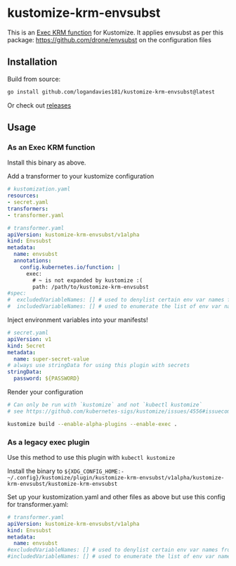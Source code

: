 # kustomize-krm-envsubst

This is an [Exec KRM function](https://kubectl.docs.kubernetes.io/guides/extending_kustomize/exec_krm_functions/) for
Kustomize. It applies envsubst as per this package: https://github.com/drone/envsubst on the configuration files

## Installation

Build from source:

```bash
go install github.com/logandavies181/kustomize-krm-envsubst@latest
```

Or check out [releases](https://github.com/logandavies181/kustomize-krm-envsubst/releases)

## Usage

### As an Exec KRM function

Install this binary as above.

Add a transformer to your kustomize configuration

```yaml
# kustomization.yaml
resources:
- secret.yaml
transformers:
- transformer.yaml
```

```yaml
# transformer.yaml
apiVersion: kustomize-krm-envsubst/v1alpha
kind: Envsubst
metadata:
  name: envsubst
  annotations:
    config.kubernetes.io/function: |
      exec:
        # ~ is not expanded by kustomize :(
        path: /path/to/kustomize-krm-envsubst
#spec:
#  excludedVariableNames: [] # used to denylist certain env var names from being injected    
#  includedVariableNames: [] # used to enumerate the list of env var names to inject
```

Inject environment variables into your manifests!

```yaml
# secret.yaml
apiVersion: v1
kind: Secret
metadata:
  name: super-secret-value
# always use stringData for using this plugin with secrets
stringData:
  password: ${PASSWORD}
```

Render your configuration

```bash
# Can only be run with `kustomize` and not `kubectl kustomize`
# see https://github.com/kubernetes-sigs/kustomize/issues/4556#issuecomment-1092095023

kustomize build --enable-alpha-plugins --enable-exec .
```

### As a legacy exec plugin

Use this method to use this plugin with `kubectl kustomize`

Install the binary to
`${XDG_CONFIG_HOME:-~/.config}/kustomize/plugin/kustomize-krm-envsubst/v1alpha/kustomize-krm-envsubst/kustomize-krm-envsubst`

Set up your kustomization.yaml and other files as above but use this config for transformer.yaml:

```yaml
# transformer.yaml
apiVersion: kustomize-krm-envsubst/v1alpha
kind: Envsubst
metadata:
  name: envsubst
#excludedVariableNames: [] # used to denylist certain env var names from being injected    
#includedVariableNames: [] # used to enumerate the list of env var names to inject
```
